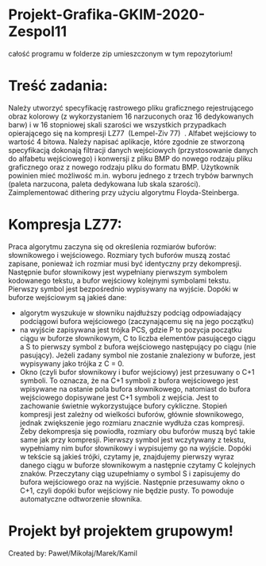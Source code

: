 # Projekt-Grafika-GKIM-2020-Zespol11
całość programu w folderze zip umieszczonym w tym repozytorium!

# Treść zadania:
Należy utworzyć specyfikację rastrowego pliku graficznego rejestrującego obraz kolorowy (z wykorzystaniem 16 narzuconych oraz 16 dedykowanych barw) i w 16 stopniowej skali szarości we wszystkich przypadkach opierającego się na kompresji LZ77 ​ (Lempel-Ziv 77) ​ . Alfabet wejściowy to wartość 4 bitowa. 
Należy napisać aplikacje, które zgodnie ze stworzoną specyfikacją dokonają filtracji danych wejściowych (przystosowanie danych do alfabetu wejściowego) i konwersji z pliku BMP do nowego rodzaju pliku graficznego oraz z nowego rodzaju pliku do formatu BMP. Użytkownik powinien mieć możliwość m.in. wyboru jednego z trzech trybów barwnych (paleta narzucona, paleta dedykowana lub skala szarości). 
 Zaimplementować dithering przy użyciu algorytmu Floyda-Steinberga. 
 
# Kompresja LZ77:
Praca algorytmu zaczyna się od określenia rozmiarów buforów: słownikowego i wejściowego. Rozmiary tych buforów muszą zostać zapisane, ponieważ ich rozmiar musi być identyczny przy dekompresji.
Następnie bufor słownikowy jest wypełniany pierwszym symbolem kodowanego tekstu, a bufor wejściowy kolejnymi symbolami tekstu. Pierwszy symbol jest bezpośrednio wypisywany na wyjście. Dopóki w buforze wejściowym są jakieś dane:
- algorytm wyszukuje w słowniku najdłuższy podciąg odpowiadający podciągowi bufora wejściowego (zaczynającemu się na jego początku)
- na wyjście zapisywana jest trójka PCS, gdzie P to pozycja początku ciągu w buforze słownikowym, C to liczba elementów pasującego ciągu a S to pierwszy symbol z bufora wejściowego następujący po ciągu (nie pasujący).
Jeżeli zadany symbol nie zostanie znaleziony w buforze, jest wypisywany jako trójka z C = 0.
- Okno (czyli bufor słownikowy i bufor wejściowy) jest przesuwany o C+1 symboli. To oznacza, że na C+1 symboli z bufora wejściowego jest wpisywane na ostanie pola bufora słownikowego, natomiast do bufora wejściowego dopisywane jest C+1 symboli z wejścia. Jest to zachowanie świetnie wykorzystujące bufory cykliczne.
Stopień kompresji jest zależny od wielkości buforów, głównie słownikowego, jednak zwiększenie jego rozmiaru znacznie wydłuża czas kompresji.
Żeby dekompresja się powiodła, rozmiary obu buforów muszą być takie same jak przy kompresji. Pierwszy symbol jest wczytywany z tekstu, wypełniamy nim bufor słownikowy i wypisujemy go na wyjście.
Dopóki w tekście są jakieś trójki, czytamy je, znajdujemy pierwszy wyraz danego ciągu w buforze słownikowym a następnie czytamy C kolejnych znaków. Przeczytany ciąg uzupełniamy o symbol S i zapisujemy do bufora wejściowego oraz na wyjście. Następnie przesuwamy okno o C+1, czyli dopóki bufor wejściowy nie będzie pusty. To powoduje automatyczne odtworzenie słownika.

# Projekt był projektem grupowym!
Created by: Paweł/Mikołaj/Marek/Kamil
